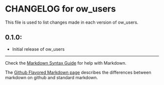 # CHANGELOG for ow_users

This file is used to list changes made in each version of ow_users.

## 0.1.0:

* Initial release of ow_users

- - -
Check the [Markdown Syntax Guide](http://daringfireball.net/projects/markdown/syntax) for help with Markdown.

The [Github Flavored Markdown page](http://github.github.com/github-flavored-markdown/) describes the differences between markdown on github and standard markdown.
